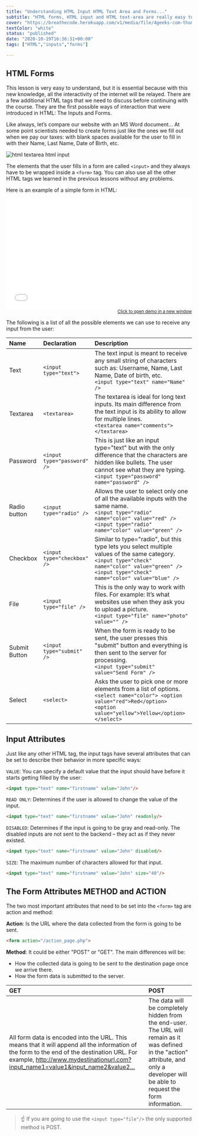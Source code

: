 ```yaml
---
title: "Understanding HTML Input HTML Text Area and Forms..."
subtitle: "HTML forms, HTML input and HTML text-area are really easy to understand, and they are the ONLY way to make interactive websites without AJAX. These very basic concepts represent 90% of everything you will ever need to know about forms."
cover: "https://breathecode.herokuapp.com/v1/media/file/4geeks-com-thumbnail-slug-html-input-html-textarea-png"
textColor: "white"
status: "published"
date: "2020-10-19T16:36:31+00:00"
tags: ["HTML","inputs","forms"]

---
```


## HTML Forms

This lesson is very easy to understand, but it is essential because with this new knowledge, all the interactivity of the internet will be relayed. There are a few additional HTML tags that we need to discuss before continuing with the course. They are the first possible ways of interaction that were introduced in HTML: The Inputs and Forms.

Like always, let’s compare our website with an MS Word document… At some point scientists needed to create forms just like the ones we fill out when we pay our taxes: with blank spaces available for the user to fill in with their Name, Last Name, Date of Birth, etc.

![html textarea html input](https://github.com/breatheco-de/content/blob/master/src/assets/images/12ff6e40-706f-47ff-9ada-53dada968eaf.png?raw=true)

The elements that the user fills in a form are called `<input>` and they always have to be wrapped inside a `<form>` tag. You can also use all the other HTML tags we learned in the previous lessons without any problems.

Here is an example of a simple form in HTML:

<iframe width="100%" height="300" src="//jsfiddle.net/BreatheCode/L62c4yud/1/embedded/html,result/" allowfullscreen="allowfullscreen" allowpaymentrequest frameborder="0"></iframe>

<div align="right"><small><a href="//jsfiddle.net/BreatheCode/L62c4yud/1/embedded/html,result/">Click to open demo in a new window</a></small></div>

The following is a list of all the possible elements we can use to receive any input from the user:

|**Name**   |**Declaration**   |**Description**   |
|:----------|:-----------------|:-----------------|
|Text       |`<input type="text">`   |The text input is meant to receive any small string of characters such as: Username, Name, Last Name, Date of birth, etc.<br>`<input type="text" name="Name" />`   |
|Textarea   |`<textarea>`   |The textarea is ideal for long text inputs. Its main difference from the text input is its ability to allow for multiple lines.<br>`<textarea name="comments"></textarea>`   |
|Password   |`<input type="password" />`   |This is just like an input type="text" but with the only difference that the characters are hidden like bullets. The user cannot see what they are typing.<br>`<input type="password" name="password" />`   |
|Radio button   |`<input type="radio" />`   |Allows the user to select only one of all the available inputs with the same name.<br>`<input type="radio" name="color" value="red" />` <br> `<input type="radio" name="color" value="green" />`   |
|Checkbox   |`<input type="checkbox" />`   |Similar to type="radio", but this type lets you select multiple values of the same category.<br>`<input type="check" name="color" value="green" />`<br> `<input type="check" name="color" value="blue" />`   |
|File   |`<input type="file" />`   |This is the only way to work with files. For example: It’s what websites use when they ask you to upload a picture.<br>`<input type="file" name="photo" value="" />`   |
|Submit Button   |`<input type="submit" />`   |When the form is ready to be sent, the user presses this "submit" button and everything is then sent to the server for processing.<br>`<input type="submit" value="Send Form" />`   |
|Select   |`<select>`   |Asks the user to pick one or more elements from a list of options.<br>`<select name="color"> <option value="red">Red</option> <option value="yellow">Yellow</option> </select>`   |

## Input Attributes

Just like any other HTML tag, the input tags have several attributes that can be set to describe their behavior in more specific ways:

`VALUE`: You can specify a default value that the input should have before it starts getting filled by the user:

```html
<input type="text" name="firstname" value="John"/>
```

`READ ONLY`: Determines if the user is allowed to change the value of the input.

```html
<input type="text" name="firstname" value="John" readonly/>
```

`DISABLED`: Determines if the input is going to be gray and read-only. The disabled inputs are not sent to the backend – they act as if they never existed.

```html
<input type="text" name="firstname" value="John" disabled/>
```

`SIZE`: The maximum number of characters allowed for that input.

```html
<input type="text" name="firstname" value="John" size="40"/>
```

## The Form Attributes METHOD and ACTION


The two most important attributes that need to be set into the `<form>` tag are action and method:

**Action**: Is the URL where the data collected from the form is going to be sent.

```html
<form action="/action_page.php">
```

**Method**: It could be either "POST" or "GET". The main differences will be:

+ How the collected data is going to be sent to the destination page once we arrive there.
+ How the form data is submitted to the server.

|GET   |POST   |
|:----------------------|:-----------------------|
|All form data is encoded into the URL. This means that it will append all the information of the form to the end of the destination URL. For example, http://www.mydestinationurl.com?input_name1=value1&input_name2&value2…   |The data will be completely hidden from the end-user.  The URL will remain as it was defined in the "action" attribute, and only a developer will be able to request the form information.   |

> ☝ If you are going to use the `<input type="file"/>` the only supported method is POST.



  		


